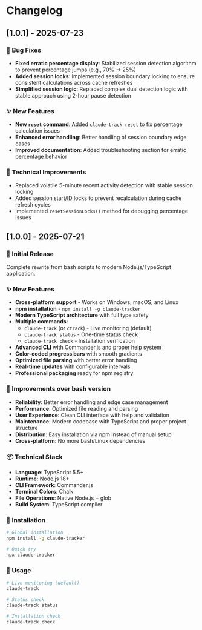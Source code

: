 # Changelog

## [1.0.1] - 2025-07-23

### 🐛 Bug Fixes

- **Fixed erratic percentage display**: Stabilized session detection algorithm to prevent percentage jumps (e.g., 70% → 25%)
- **Added session locks**: Implemented session boundary locking to ensure consistent calculations across cache refreshes
- **Simplified session logic**: Replaced complex dual detection logic with stable approach using 2-hour pause detection

### ✨ New Features

- **New `reset` command**: Added `claude-track reset` to fix percentage calculation issues
- **Enhanced error handling**: Better handling of session boundary edge cases
- **Improved documentation**: Added troubleshooting section for erratic percentage behavior

### 🔧 Technical Improvements

- Replaced volatile 5-minute recent activity detection with stable session locking
- Added session start/ID locks to prevent recalculation during cache refresh cycles
- Implemented `resetSessionLocks()` method for debugging percentage issues

## [1.0.0] - 2025-07-21

### 🎉 Initial Release

Complete rewrite from bash scripts to modern Node.js/TypeScript application.

### ✨ New Features

- **Cross-platform support** - Works on Windows, macOS, and Linux
- **npm installation** - `npm install -g claude-tracker`
- **Modern TypeScript architecture** with full type safety
- **Multiple commands**:
  - `claude-track` (or `ctrack`) - Live monitoring (default)
  - `claude-track status` - One-time status check
  - `claude-track check` - Installation verification
- **Advanced CLI** with Commander.js and proper help system
- **Color-coded progress bars** with smooth gradients
- **Optimized file parsing** with better error handling
- **Real-time updates** with configurable intervals
- **Professional packaging** ready for npm registry

### 🔧 Improvements over bash version

- **Reliability**: Better error handling and edge case management
- **Performance**: Optimized file reading and parsing
- **User Experience**: Clean CLI interface with help and validation
- **Maintenance**: Modern codebase with TypeScript and proper project structure
- **Distribution**: Easy installation via npm instead of manual setup
- **Cross-platform**: No more bash/Linux dependencies

### 📦 Technical Stack

- **Language**: TypeScript 5.5+
- **Runtime**: Node.js 18+
- **CLI Framework**: Commander.js
- **Terminal Colors**: Chalk
- **File Operations**: Native Node.js + glob
- **Build System**: TypeScript compiler

### 🚀 Installation

```bash
# Global installation
npm install -g claude-tracker

# Quick try
npx claude-tracker
```

### 📱 Usage

```bash
# Live monitoring (default)
claude-track

# Status check
claude-track status

# Installation check  
claude-track check
```